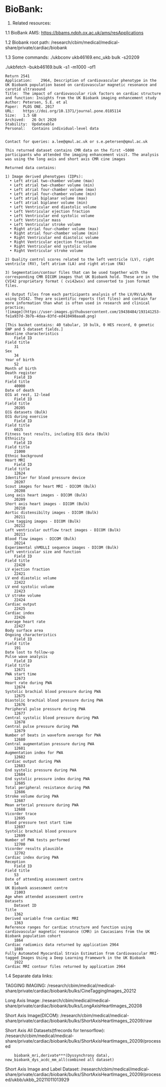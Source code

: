 # BioBank:

1. Related resources:

1.1 BioBank AMS: https://bbams.ndph.ox.ac.uk/ams/resApplications

1.2 Biobank root path:
/research/cbim/medical/medical-share/private/cardiac/biobank

1.3 Some commands:
  ./ukbconv ukb46169.enc_ukb bulk -s20209
  
  ./ukbfetch -bukb46169.bulk -s1 -m1000 -of1

    Return 2541
    Application:	2964, Description of cardiovascular phenotype in the UK Biobank population based on cardiovascular magnetic resonance and carotid ultrasound
    Title:	The impact of cardiovascular risk factors on cardiac structure and function: Insights from the UK Biobank imaging enhancement study
    Author:	Petersen, S.E. et al
    Paper:	PLOS ONE. 2017
    URL:	https://doi.org/10.1371/journal.pone.0185114
    Size:	1.5 GB
    Archived:	26 Oct 2020
    Stability:	Updateable
    Personal:	Contains individual-level data


    Contact for queries: a.lee@qmul.ac.uk or s.e.petersen@qmul.ac.uk

    This returned dataset contains CMR data on the first ~5000 participants who attended the imaging enhancement visit. The analysis was using the long axis and short axis CMR cine images

    Returned data contains:

    1) Image derived phenotypes (IDPs):
      • Left atrial two-chamber volume (max)
      • Left atrial two-chamber volume (min)
      • Left atrial four-chamber volume (max)
      • Left atrial four-chamber volume (min)
      • Left atrial biplanar volume (max)
      • Left atrial biplaner volume (min)
      • Left Ventricular end diastolic volume
      • Left Ventricular ejection fraction
      • Left Ventricular end systolic volume
      • Left Ventricular mass
      • Left Ventricular stroke volume
      • Right atrial four-chamber volume (max)
      • Right atrial four-chamber volume (min)
      • Right Ventricular end diastolic volume
      • Right Ventricular ejection fraction
      • Right Ventricular end systolic volume
      • Right Ventricular stroke volume

    2) Quality control scores related to the left ventricle (LV), right ventricle (RV), left atrium (LA) and right atrium (RA)

    3) Segmentation/contour files that can be used together with the corresponding CMR DICOM images that UK Biobank hold. These are in the CVI42 proprietary format ( cvi42wsx) and converted to json format files.

    4) Output files from each participants analysis of the LV/RV/LA/RA using CVI42. They are scientific reports (txt files) and contain far more information than what is often used in research and clinical practice;
    ![image](https://user-images.githubusercontent.com/19438484/193141253-fe1a937d-3b7b-4daa-83fd-ed410498aaa8.png)

    [This basket contains: 40 tabular, 10 bulk, 0 HES record, 0 genetic SNP and 5 dataset fields.]
    Baseline characteristics
        Field ID
    Field title
        31
    Sex
        34
    Year of birth
        52
    Month of birth
    Death register
        Field ID
    Field title
        40000
    Date of death
    ECG at rest, 12-lead
        Field ID
    Field title
        20205
    ECG datasets (Bulk)
    ECG during exercise
        Field ID
    Field title
        6025
    Fitness test results, including ECG data (Bulk)
    Ethnicity
        Field ID
    Field title
        21000
    Ethnic background
    Heart MRI
        Field ID
    Field title
        12624
    Identifier for blood pressure device
        20207
    Scout images for heart MRI - DICOM (Bulk)
        20208
    Long axis heart images - DICOM (Bulk)
        20209
    Short axis heart images - DICOM (Bulk)
        20210
    Aortic distensibilty images - DICOM (Bulk)
        20211
    Cine tagging images - DICOM (Bulk)
        20212
    Left ventricular outflow tract images - DICOM (Bulk)
        20213
    Blood flow images - DICOM (Bulk)
        20214
    Experimental shMOLLI sequence images - DICOM (Bulk)
    Left ventricular size and function
        Field ID
    Field title
        22420
    LV ejection fraction
        22421
    LV end diastolic volume
        22422
    LV end systolic volume
        22423
    LV stroke volume
        22424
    Cardiac output
        22425
    Cardiac index
        22426
    Average heart rate
        22427
    Body surface area
    Ongoing characteristics
        Field ID
    Field title
        191
    Date lost to follow-up
    Pulse wave analysis
        Field ID
    Field title
        12671
    PWA start time
        12673
    Heart rate during PWA
        12674
    Systolic brachial blood pressure during PWA
        12675
    Diastolic brachial blood pressure during PWA
        12676
    Peripheral pulse pressure during PWA
        12677
    Central systolic blood pressure during PWA
        12678
    Central pulse pressure during PWA
        12679
    Number of beats in waveform average for PWA
        12680
    Central augmentation pressure during PWA
        12681
    Augmentation index for PWA
        12682
    Cardiac output during PWA
        12683
    End systolic pressure during PWA
        12684
    End systolic pressure index during PWA
        12685
    Total peripheral resistance during PWA
        12686
    Stroke volume during PWA
        12687
    Mean arterial pressure during PWA
        12688
    Vicorder trace
        12695
    Blood pressure test start time
        12697
    Systolic brachial blood pressure
        12699
    Number of PWA tests performed
        12700
    Vicorder results plausible
        12702
    Cardiac index during PWA
    Reception
        Field ID
    Field title
        53
    Date of attending assessment centre
        54
    UK Biobank assessment centre
        21003
    Age when attended assessment centre
    Datasets
        Dataset ID
    Title
        1362
    Derived variable from cardiac MRI
        1363
    Reference ranges for cardiac structure and function using cardiovascular magnetic resonance (CMR) in Caucasians from the UK Biobank population cohort
        1864
    Cardiac radiomics data returned by application 2964
        1889
    Fully Automated Myocardial Strain Estimation from Cardiovascular MRI-tagged Images Using a Deep Learning Framework in the UK Biobank
        1922
    Cardiac MRI contour files returned by application 2964


1.4 Separate data links:

  TAGGING IMAGING: /research/cbim/medical/medical-share/private/cardiac/biobank/bulks/CineTaggingImages_20212
  
  Long Axis Image: /research/cbim/medical/medical-share/private/cardiac/biobank/bulks/LongAxisHeartImages_20208
  
  Short Axis Image(DICOM): /research/cbim/medical/medical-share/private/cardiac/biobank/bulks/ShortAxisHeartImages_20209/raw
  
  Short Axis All Datasets(tfrecords for tensorflow): /research/cbim/medical/medical-share/private/cardiac/biobank/bulks/ShortAxisHeartImages_20209/processed
  
        biobank_mri,derivate***(Dyssynchrony data), new_biobank_dys_acdc_mm_all(combined all dataset)
        
  Short Axis Image and Label Dataset: /research/cbim/medical/medical-share/private/cardiac/biobank/bulks/ShortAxisHeartImages_20209/processed/ukbb/ukbb_20211011013929
  
  
  
  
